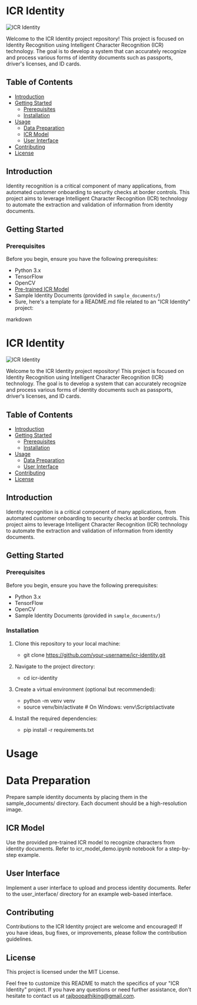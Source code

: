 # ICR Identity

![ICR Identity](https://example.com/icr_identity_logo.png)

Welcome to the ICR Identity project repository! This project is focused on Identity Recognition using Intelligent Character Recognition (ICR) technology. The goal is to develop a system that can accurately recognize and process various forms of identity documents such as passports, driver's licenses, and ID cards.

## Table of Contents

- [Introduction](#introduction)
- [Getting Started](#getting-started)
  - [Prerequisites](#prerequisites)
  - [Installation](#installation)
- [Usage](#usage)
  - [Data Preparation](#data-preparation)
  - [ICR Model](#icr-model)
  - [User Interface](#user-interface)
- [Contributing](#contributing)
- [License](#license)

## Introduction

Identity recognition is a critical component of many applications, from automated customer onboarding to security checks at border controls. This project aims to leverage Intelligent Character Recognition (ICR) technology to automate the extraction and validation of information from identity documents.

## Getting Started

### Prerequisites

Before you begin, ensure you have the following prerequisites:

- Python 3.x
- TensorFlow
- OpenCV
- [Pre-trained ICR Model](https://example.com/icr_model_weights.h5)
- Sample Identity Documents (provided in `sample_documents/`)
- Sure, here's a template for a README.md file related to an "ICR Identity" project:

markdown

# ICR Identity

![ICR Identity](https://example.com/icr_identity_logo.png)

Welcome to the ICR Identity project repository! This project is focused on Identity Recognition using Intelligent Character Recognition (ICR) technology. The goal is to develop a system that can accurately recognize and process various forms of identity documents such as passports, driver's licenses, and ID cards.

## Table of Contents

- [Introduction](#introduction)
- [Getting Started](#getting-started)
  - [Prerequisites](#prerequisites)
  - [Installation](#installation)
- [Usage](#usage)
  - [Data Preparation](#data-preparation)
  - [User Interface](#user-interface)
- [Contributing](#contributing)
- [License](#license)

## Introduction

Identity recognition is a critical component of many applications, from automated customer onboarding to security checks at border controls. This project aims to leverage Intelligent Character Recognition (ICR) technology to automate the extraction and validation of information from identity documents.

## Getting Started

### Prerequisites

Before you begin, ensure you have the following prerequisites:

- Python 3.x
- TensorFlow
- OpenCV
- Sample Identity Documents (provided in `sample_documents/`)

### Installation

1. Clone this repository to your local machine:
   - git clone https://github.com/your-username/icr-identity.git

2. Navigate to the project directory:
   - cd icr-identity

3. Create a virtual environment (optional but recommended):
    - python -m venv venv
    - source venv/bin/activate  # On Windows: venv\Scripts\activate

4. Install the required dependencies:
    - pip install -r requirements.txt

# Usage
# Data Preparation

Prepare sample identity documents by placing them in the sample_documents/ directory. Each document should be a high-resolution image.
## ICR Model

Use the provided pre-trained ICR model to recognize characters from identity documents. Refer to icr_model_demo.ipynb notebook for a step-by-step example.
## User Interface

Implement a user interface to upload and process identity documents. Refer to the user_interface/ directory for an example web-based interface.
## Contributing

Contributions to the ICR Identity project are welcome and encouraged! If you have ideas, bug fixes, or improvements, please follow the contribution guidelines.
## License
  This project is licensed under the MIT License.

Feel free to customize this README to match the specifics of your "ICR Identity" project. If you have any questions or need further assistance, don't hesitate to contact us at rajboopathiking@gmail.com.

